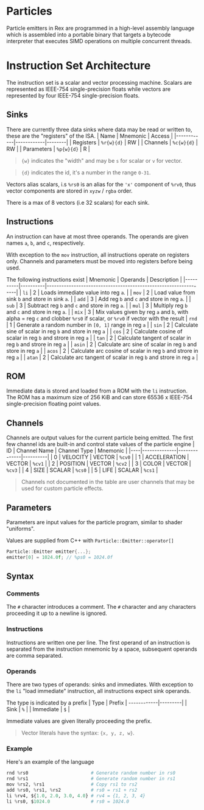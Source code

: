 # Particles

Particle emitters in Rex are programmed in a high-level assembly language which
is assembled into a portable binary that targets a bytecode interpreter that
executes SIMD operations on multiple concurrent threads.

# Instruction Set Architecture
The instruction set is a scalar and vector processing machine. Scalars are
represented as IEEE-754 single-precision floats while vectors are represented
by four IEEE-754 single-precision floats.

## Sinks
There are currently three data sinks where data may be read or written to,
these are the "registers" of the ISA.
| Name       | Mnemonic   | Access |
|------------|------------|--------|
| Registers  | `%r{w}{d}` | RW     |
| Channels   | `%c{w}{d}` | RW     |
| Parameters | `%p{w}{d}` | R      |

> `{w}` indicates the "width" and may be `s` for scalar or `v` for vector.

> `{d}` indicates the id, it's a number in the range `0-31`.

Vectors alias scalars, i.s `%rs0` is an alias for the `'x'` component of `%rv0`,
thus vector components are stored in `xyzw` / `rgba` order.

There is a max of 8 vectors (i.e 32 scalars) for each sink.

## Instructions
An instruction can have at most three operands. The operands are given names
`a`, `b`, and `c`, respectively.

With exception to the `mov` instruction, all instructions operate on registers
only. Channels and parameters must be moved into registers before being used.

The following instructions exist
| Mnemonic | Operands | Description                                                     |
|----------|----------|-----------------------------------------------------------------|
| `li`     | 2        | Loads immediate value into reg `a`.                             |
| `mov`    | 2        | Load value from sink `b` and store in sink `a`.                 |
| `add`    | 3        | Add reg `b` and `c` and store in reg `a`.                       |
| `sub`    | 3        | Subtract reg `b` and `c` and store in reg `a`.                  |
| `mul`    | 3        | Multiply reg `b` and `c` and store in reg `a`.                  |
| `mix`    | 3        | Mix values given by reg `a` and `b`, with alpha = reg `c` and clobber `%rs0` if scalar, or `%rv0` if vector with the result
| `rnd`    | 1        | Generate a random number in `[0, 1]` range in reg `a`            |
| `sin`    | 2        | Calculate sine of scalar in reg `b` and store in reg `a`         |
| `cos`    | 2        | Calculate cosine of scalar in reg `b` and strore in reg `a`      |
| `tan`    | 2        | Calculate tangent of scalar in reg `b` and strore in reg `a`     |
| `asin`   | 2        | Calculate arc sine of scalar in reg `b` and store in reg `a`     |
| `acos`   | 2        | Calculate arc cosine of scalar in reg `b` and strore in reg `a`  |
| `atan`   | 2        | Calculate arc tangent of scalar in reg `b` and strore in reg `a` |

## ROM
Immediate data is stored and loaded from a ROM with the `li` instruction. The
ROM has a maximum size of 256 KiB and can store 65536 x IEEE-754 single-precision
floating point values.

## Channels
Channels are output values for the current particle being emitted. The first
few channel ids are built-in and control state values of the particle engine
| ID | Channel Name | Channel Type | Mnemonic |
|----|--------------|--------------|----------|
| 0  | VELOCITY     | VECTOR       | `%cv0`   |
| 1  | ACCELERATION | VECTOR       | `%cv1`   |
| 2  | POSITION     | VECTOR       | `%cv2`   |
| 3  | COLOR        | VECTOR       | `%cv3`   |
| 4  | SIZE         | SCALAR       | `%cs0`   |
| 5  | LIFE         | SCALAR       | `%cs1`   |

> Channels not documented in the table are user channels that may be used for
custom particle effects.

## Parameters
Parameters are input values for the particle program, similar to shader
"uniforms".

Values are supplied from C++ with `Particle::Emitter::operator[]`
```cpp
Particle::Emitter emitter{...};
emitter[0] = 1024.0f; // %ps0 = 1024.0f
```

## Syntax
### Comments
The `#` character introduces a comment. The `#` character and any characters
proceeding it up to a newline is ignored.

### Instructions
Instructions are written one per line. The first operand of an instruction is
separated from the instruction mnemonic by a space, subsequent operands are
comma separated.

### Operands
There are two types of operands: sinks and immediates. With exception to the
`li` "load immediate" instruction, all instructions expect sink operands.

The type is indicated by a prefix
| Type      | Prefix  |
------------|---------|
| Sink      | `%`     |
| Immediate | `$`     |

Immediate values are given literally proceeding the prefix.

> Vector literals have the syntax: `{x, y, z, w}`.

### Example
Here's an example of the language
```py
rnd %rs0                       # Generate random number in rs0
rnd %rs1                       # Generate random number in rs1
mov %rs2, %rs1                 # Copy rs1 to rs2
add %rs0, %rs1, %rs2           # rs0 = rs1 + rs2
li %rv4, ${1.0, 2.0, 3.0, 4.0} # rv4 = {1, 2, 3, 4}
li %rs0, $1024.0               # rs0 = 1024.0
```